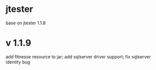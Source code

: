 jtester
=======

base on jtester 1.1.8

v 1.1.9
=======
add fitnesse resource to jar; add sqlserver driver support; fix sqlserver identity bug
